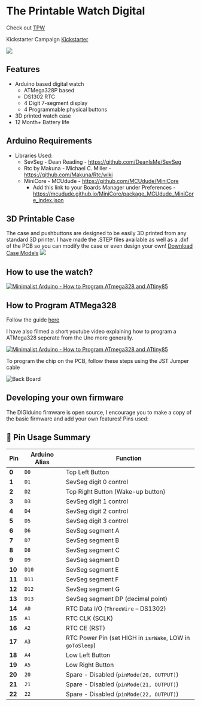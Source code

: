 # The Printable Watch Digital 
Check out [TPW](https://theprintablewatch.com)

Kickstarter Campaign [Kickstarter](https://www.kickstarter.com/projects/theprintablewatch/digiduino-arduino-based-diy-digital-watch-development-kit)

![](https://github.com/theprintablewatch/DIGIduino/blob/c6c6814bb03cd5c846c423ae425610ccb49aae05/Media/kickstarter%20Header.jpg)

## Features
  * Arduino based digital watch
    * ATMega328P based
    * DS1302 RTC
    * 4 Digit 7-segment display
    * 4 Programmable physical buttons
  * 3D printed watch case
  * 12 Month+ Battery life

## Arduino Requirements
 * Libraries Used:
   * SevSeg - Dean Reading - https://github.com/DeanIsMe/SevSeg
   * Rtc by Makuna - Michael C. Miller - https://github.com/Makuna/Rtc/wiki
   * MiniCore - MCUdude - https://github.com/MCUdude/MiniCore
      * Add this link to your Boards Manager under Preferences - https://mcudude.github.io/MiniCore/package_MCUdude_MiniCore_index.json

## 3D Printable Case

The case and pushbuttons are designed to be easily 3D printed from any standard 3D printer. I have made the .STEP files available as well as a .dxf of the PCB so you can modify the case or even design your own!
[Download Case Models](https://github.com/theprintablewatch/DIGIduino/tree/main/Models)
![](https://github.com/theprintablewatch/DIGIduino/blob/877531b2b9126e457ac04e760b6008f78bc14c94/Media/Explode%20View.jpg)

## How to use the watch?

[![Minimalist Arduino - How to Program ATmega328 and ATtiny85](https://img.youtube.com/vi/XvohYlr38eU/0.jpg)]((https://youtu.be/XvohYlr38eU))

## How to Program ATMega328

Follow the guide [here](https://github.com/theprintablewatch/DIGIduino/blob/541a8b5c67f3c3e3cfa8df9d08a5a50cb2cadccd/Programming%20Guide.MD)

I have also filmed a short youtube video explaining how to program a ATMega328 seperate from the Uno more generally.

[![Minimalist Arduino - How to Program ATmega328 and ATtiny85](https://img.youtube.com/vi/qGbuzuVSzVs/0.jpg)]((https://youtu.be/qGbuzuVSzVs))

To program the chip on the PCB, follow these steps using the JST Jumper cable

![Back Board](https://github.com/theprintablewatch/DIGIduino/blob/541a8b5c67f3c3e3cfa8df9d08a5a50cb2cadccd/Media/JST%20Header.jpg)

## Developing your own firmware

The DIGIduino firmware is open source, I encourage you to make a copy of the basic firmware and add your own features!
Pins used:

## 🔌 Pin Usage Summary

| **Pin** | **Arduino Alias** | **Function** |
|--------|-------------------|-------------|
| **0**   | `D0`              | Top Left Button |
| **1**   | `D1`              | SevSeg digit 0 control |
| **2**   | `D2`              | Top Right Button (Wake-up button) |
| **3**   | `D3`              | SevSeg digit 1 control |
| **4**   | `D4`              | SevSeg digit 2 control |
| **5**   | `D5`              | SevSeg digit 3 control |
| **6**   | `D6`              | SevSeg segment A |
| **7**   | `D7`              | SevSeg segment B |
| **8**   | `D8`              | SevSeg segment C |
| **9**   | `D9`              | SevSeg segment D |
| **10**  | `D10`             | SevSeg segment E |
| **11**  | `D11`             | SevSeg segment F |
| **12**  | `D12`             | SevSeg segment G |
| **13**  | `D13`             | SevSeg segment DP (decimal point) |
| **14**  | `A0`              | RTC Data I/O (`ThreeWire` – DS1302) |
| **15**  | `A1`              | RTC CLK (SCLK) |
| **16**  | `A2`              | RTC CE (RST) |
| **17**  | `A3`              | RTC Power Pin (set HIGH in `isrWake`, LOW in `goToSleep`) |
| **18**  | `A4`              | Low Left Button |
| **19**  | `A5`              | Low Right Button |
| **20**  | `20`                 | Spare - Disabled (`pinMode(20, OUTPUT)`) |
| **21**  | `21`                 | Spare - Disabled (`pinMode(21, OUTPUT)`) |
| **22**  | `22`                 | Spare - Disabled (`pinMode(22, OUTPUT)`) |


